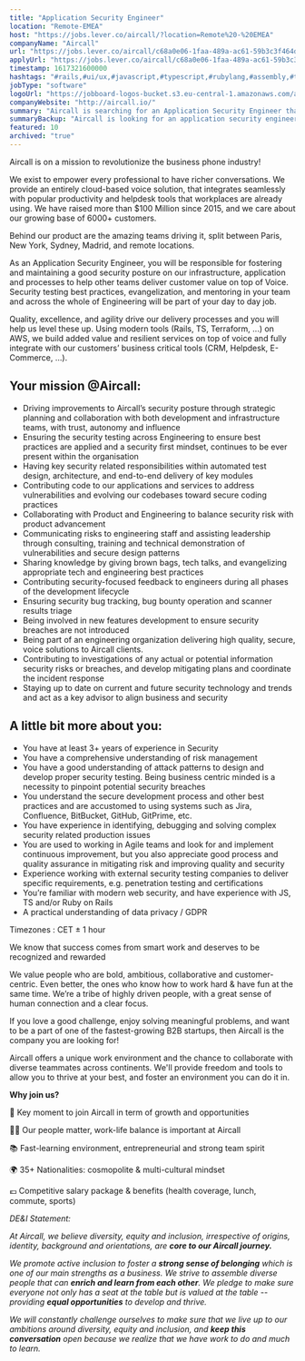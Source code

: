 ```yaml
---
title: "Application Security Engineer"
location: "Remote-EMEA"
host: "https://jobs.lever.co/aircall/?location=Remote%20-%20EMEA"
companyName: "Aircall"
url: "https://jobs.lever.co/aircall/c68a0e06-1faa-489a-ac61-59b3c3f464dd"
applyUrl: "https://jobs.lever.co/aircall/c68a0e06-1faa-489a-ac61-59b3c3f464dd/apply"
timestamp: 1617321600000
hashtags: "#rails,#ui/ux,#javascript,#typescript,#rubylang,#assembly,#terraform,#scrum,#aws,#management"
jobType: "software"
logoUrl: "https://jobboard-logos-bucket.s3.eu-central-1.amazonaws.com/aircall"
companyWebsite: "http://aircall.io/"
summary: "Aircall is searching for an Application Security Engineer that has 3+ years of experience in Security."
summaryBackup: "Aircall is looking for an application security engineer that has experience in: #rails, #ui/ux, #javascript."
featured: 10
archived: "true"
---
```


Aircall is on a mission to revolutionize the business phone industry!

We exist to empower every professional to have richer conversations. We provide an entirely cloud-based voice solution, that integrates seamlessly with popular productivity and helpdesk tools that workplaces are already using. We have raised more than $100 Million since 2015, and we care about our growing base of 6000+ customers.

Behind our product are the amazing teams driving it, split between Paris, New York, Sydney, Madrid, and remote locations.

As an Application Security Engineer, you will be responsible for fostering and maintaining a good security posture on our infrastructure, application and processes to help other teams deliver customer value on top of Voice. Security testing best practices, evangelization, and mentoring in your team and across the whole of Engineering will be part of your day to day job.

Quality, excellence, and agility drive our delivery processes and you will help us level these up. Using modern tools (Rails, TS, Terraform, ...) on AWS, we build added value and resilient services on top of voice and fully integrate with our customers’ business critical tools (CRM, Helpdesk, E-Commerce, …).

## Your mission @Aircall:

*   Driving improvements to Aircall’s security posture through strategic planning and collaboration with both development and infrastructure teams, with trust, autonomy and influence
*   Ensuring the security testing across Engineering to ensure best practices are applied and a security first mindset, continues to be ever present within the organisation
*   Having key security related responsibilities within automated test design, architecture, and end-to-end delivery of key modules
*   Contributing code to our applications and services to address vulnerabilities and evolving our codebases toward secure coding practices
*   Collaborating with Product and Engineering to balance security risk with product advancement
*   Communicating risks to engineering staff and assisting leadership through consulting, training and technical demonstration of vulnerabilities and secure design patterns
*   Sharing knowledge by giving brown bags, tech talks, and evangelizing appropriate tech and engineering best practices
*   Contributing security-focused feedback to engineers during all phases of the development lifecycle
*   Ensuring security bug tracking, bug bounty operation and scanner results triage
*   Being involved in new features development to ensure security breaches are not introduced
*   Being part of an engineering organization delivering high quality, secure, voice solutions to Aircall clients.
*   Contributing to investigations of any actual or potential information security risks or breaches, and develop mitigating plans and coordinate the incident response
*   Staying up to date on current and future security technology and trends and act as a key advisor to align business and security

## A little bit more about you:

*   You have at least 3+ years of experience in Security
*   You have a comprehensive understanding of risk management
*   You have a good understanding of attack patterns to design and develop proper security testing. Being business centric minded is a necessity to pinpoint potential security breaches
*   You understand the secure development process and other best practices and are accustomed to using systems such as Jira, Confluence, BitBucket, GitHub, GitPrime, etc.
*   You have experience in identifying, debugging and solving complex security related production issues
*   You are used to working in Agile teams and look for and implement continuous improvement, but you also appreciate good process and quality assurance in mitigating risk and improving quality and security
*   Experience working with external security testing companies to deliver specific requirements, e.g. penetration testing and certifications
*   You’re familiar with modern web security, and have experience with JS, TS and/or Ruby on Rails
*   A practical understanding of data privacy / GDPR

Timezones : CET ± 1 hour

We know that success comes from smart work and deserves to be recognized and rewarded

We value people who are bold, ambitious, collaborative and customer-centric. Even better, the ones who know how to work hard & have fun at the same time. We’re a tribe of highly driven people, with a great sense of human connection and a clear focus. 

If you love a good challenge, enjoy solving meaningful problems, and want to be a part of one of the fastest-growing B2B startups, then Aircall is the company you are looking for!

Aircall offers a unique work environment and the chance to collaborate with diverse teammates across continents. We'll provide freedom and tools to allow you to thrive at your best, and foster an environment you can do it in.

**Why join us?**

🚀 Key moment to join Aircall in term of growth and opportunities

💆‍♀️ Our people matter, work-life balance is important at Aircall

📚 Fast-learning environment, entrepreneurial and strong team spirit

🌍 35+ Nationalities: cosmopolite & multi-cultural mindset

💶 Competitive salary package & benefits (health coverage, lunch, commute, sports)

_DE&I Statement:_ 

_At Aircall, we believe diversity, equity and inclusion, irrespective of origins, identity, background and orientations, are_ **_core to our Aircall journey._** 

_We promote active inclusion to foster a_ **_strong sense of belonging_** _which is one of our main strengths as a business. We strive to assemble diverse people that can_ **_enrich and learn from each other_**_. We pledge to make sure everyone not only has a seat at the table but is valued at the table -- providing_ **_equal opportunities_** _to develop and thrive._

_We will constantly challenge ourselves to make sure that we live up to our ambitions around diversity, equity and inclusion, and_ **_keep this conversation_** _open because we realize that we have work to do and much to learn._
